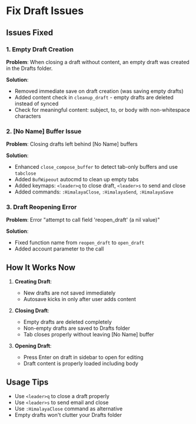 # Fix Draft Issues

## Issues Fixed

### 1. Empty Draft Creation
**Problem**: When closing a draft without content, an empty draft was created in the Drafts folder.

**Solution**: 
- Removed immediate save on draft creation (was saving empty drafts)
- Added content check in `cleanup_draft` - empty drafts are deleted instead of synced
- Check for meaningful content: subject, to, or body with non-whitespace characters

### 2. [No Name] Buffer Issue
**Problem**: Closing drafts left behind [No Name] buffers

**Solution**:
- Enhanced `close_compose_buffer` to detect tab-only buffers and use `tabclose`
- Added `BufWipeout` autocmd to clean up empty tabs
- Added keymaps: `<leader>q` to close draft, `<leader>s` to send and close
- Added commands: `:HimalayaClose`, `:HimalayaSend`, `:HimalayaSave`

### 3. Draft Reopening Error
**Problem**: Error "attempt to call field 'reopen_draft' (a nil value)"

**Solution**:
- Fixed function name from `reopen_draft` to `open_draft`
- Added account parameter to the call

## How It Works Now

1. **Creating Draft**: 
   - New drafts are not saved immediately
   - Autosave kicks in only after user adds content

2. **Closing Draft**:
   - Empty drafts are deleted completely
   - Non-empty drafts are saved to Drafts folder
   - Tab closes properly without leaving [No Name] buffer

3. **Opening Draft**:
   - Press Enter on draft in sidebar to open for editing
   - Draft content is properly loaded including body

## Usage Tips

- Use `<leader>q` to close a draft properly
- Use `<leader>s` to send email and close
- Use `:HimalayaClose` command as alternative
- Empty drafts won't clutter your Drafts folder